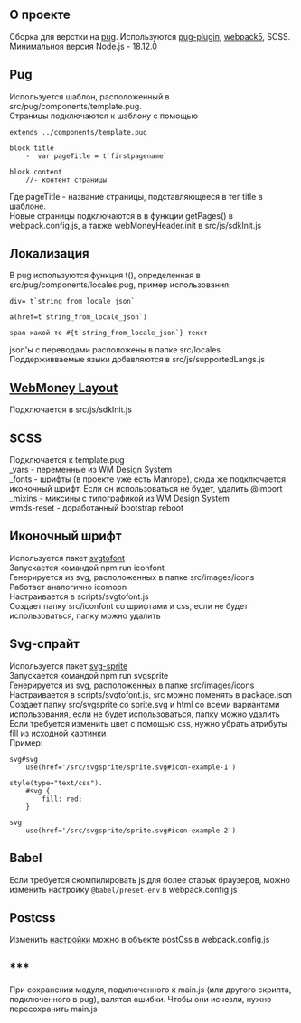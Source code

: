 

## О проекте

Сборка для верстки на [pug](https://pugjs.org/api/getting-started.html). Используются [pug-plugin](https://github.com/webdiscus/pug-plugin), [webpack5](https://webpack.js.org/concepts/), SCSS.
Минимальноя версия Node.js - 18.12.0

## Pug

Используется шаблон, расположенный в src/pug/components/template.pug.   
Страницы подключаются к шаблону с помощью    
```
extends ../components/template.pug

block title 
    -  var pageTitle = t`firstpagename`

block content
    //- контент страницы
```
Где pageTitle - название страницы, подставляющееся в тег title в шаблоне.   
Новые страницы подключаются в в функции getPages() в webpack.config.js, а также webMoneyHeader.init в src/js/sdkInit.js      

## Локализация

В pug используются функция t(), определенная в src/pug/components/locales.pug, пример использования:     
```
div= t`string_from_locale_json`

a(href=t`string_from_locale_json`) 

span какой-то #{t`string_from_locale_json`} текст 
```

json'ы с переводами расположены в папке src/locales   
Поддерживваемые языки добавляются в src/js/supportedLangs.js   

## [WebMoney Layout](https://cdn.web.money/layout/v2/doc.html)

Подключается в src/js/sdkInit.js   

## SCSS

Подключается к template.pug   
_vars - переменные из WM Design System   
_fonts - шрифты (в проекте уже есть Manrope), сюда же подключается иконочный шрифт. Если он использоваться не будет, удалить @import   
_mixins - миксины с типографикой из WM Design System    
wmds-reset - доработанный bootstrap reboot   

## Иконочный шрифт
Используется пакет [svgtofont](https://github.com/jaywcjlove/svgtofont)   
Запускается командой npm run iconfont   
Генерируется из svg, расположенных в папке src/images/icons   
Работает аналогично icomoon          
Настраивается в scripts/svgtofont.js   
Создает папку src/iconfont со шрифтами и css, если не будет использоваться, папку можно удалить   

## Svg-спрайт
Используется пакет [svg-sprite](https://github.com/svg-sprite/svg-sprite)   
Запускается командой npm run svgsprite   
Генерируется из svg, расположенных в папке src/images/icons    
Настраивается в scripts/svgtofont.js, src можно поменять в package.json   
Создает папку src/svgsprite со sprite.svg и html со всеми вариантами использования, если не будет использоваться, папку можно удалить
Если требуется изменить цвет с помощью css, нужно убрать атрибуты fill из исходной картинки   
Пример:   
```
svg#svg
    use(href='/src/svgsprite/sprite.svg#icon-example-1')

style(type="text/css").
    #svg {
        fill: red;
    }

svg
    use(href='/src/svgsprite/sprite.svg#icon-example-2')
```

## Babel

Если требуется скомпилировать js для более старых браузеров, можно изменить настройку ```@babel/preset-env``` в webpack.config.js   

## Postcss

Изменить [настройки](https://webpack.js.org/loaders/postcss-loader/) можно в объекте postCss в webpack.config.js   

## ***
При сохранении модуля, подключенного к main.js (или другого скрипта, подключенного в pug), валятся ошибки. Чтобы они исчезли, нужно пересохранить main.js

<!-- 
TODO
Убрать из wmds-reset ссе переменные
 -->